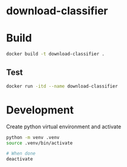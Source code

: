 # download-classifier

# Build

```bash
docker build -t download-classifier .
```

## Test

```bash
docker run -itd --name download-classifier
```

# Development

Create python virtual environment and activate

```bash
python -m venv .venv
source .venv/bin/activate

# When done
deactivate
```
